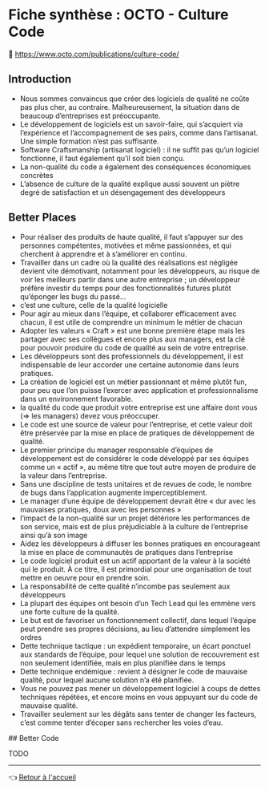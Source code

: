 # Fiche synthèse : OCTO - Culture Code

:link: <https://www.octo.com/publications/culture-code/>

## Introduction

- Nous sommes convaincus que créer des logiciels de qualité ne coûte pas plus cher, au contraire. Malheureusement, la situation dans de beaucoup d’entreprises est préoccupante.
- Le développement de logiciels est un savoir-faire, qui s’acquiert via l’expérience et l’accompagnement de ses pairs, comme dans l’artisanat. Une simple formation n’est pas suffisante.
- Software Craftsmanship (artisanat logiciel) : il ne suffit pas qu’un logiciel fonctionne, il faut également qu’il soit bien conçu.
- La non-qualité du code a également des conséquences économiques concrètes
- L’absence de culture de la qualité explique aussi souvent un piètre degré de satisfaction et un désengagement des développeurs

## Better Places

- Pour réaliser des produits de haute qualité, il faut s’appuyer sur des personnes compétentes, motivées et même passionnées, et qui cherchent à apprendre et à s’améliorer en continu.
- Travailler dans un cadre où la qualité des réalisations est négligée devient vite démotivant, notamment pour les développeurs, au risque de voir les meilleurs partir dans une autre entreprise ; un développeur préfère investir du temps pour des fonctionnalités futures plutôt qu’éponger les bugs du passé...
- c’est une culture, celle de la qualité logicielle
- Pour agir au mieux dans l’équipe, et collaborer efficacement avec chacun, il est utile de comprendre un minimum le métier de chacun
- Adopter les valeurs « Craft » est une bonne première étape mais les partager avec ses collègues et encore plus aux managers, est la clé pour pouvoir produire du code de qualité au sein de votre entreprise.
- Les développeurs sont des professionnels du développement, il est indispensable de leur accorder une certaine autonomie dans leurs pratiques.
- La création de logiciel est un métier passionnant et même plutôt fun, pour peu que l’on puisse l’exercer avec application et professionnalisme dans un environnement favorable.
- la qualité du code que produit votre entreprise est une affaire dont vous (=> les managers) devez vous préoccuper.
- Le code est une source de valeur pour l’entreprise, et cette valeur doit être préservée par la mise en place de pratiques de développement de qualité.
- Le premier principe du manager responsable d’équipes de développement est de considérer le code développé par ses équipes comme un « actif », au même titre que tout autre moyen de produire de la valeur dans l’entreprise.
- Sans une discipline de tests unitaires et de revues de code, le nombre de bugs dans l’application augmente imperceptiblement.
- Le manager d’une équipe de développement devrait être « dur avec les mauvaises pratiques, doux avec les personnes »
- l’impact de la non-qualité sur un projet détériore les performances de son service, mais est de plus préjudiciable à la culture de l’entreprise ainsi qu’à son image
- Aidez les développeurs à diffuser les bonnes pratiques en encourageant la mise en place de communautés de pratiques dans l’entreprise
- Le code logiciel produit est un actif apportant de la valeur à la société qui le produit. À ce titre, il est primordial pour une organisation de tout mettre en oeuvre pour en prendre soin.
- La responsabilité de cette qualité n’incombe pas seulement aux développeurs
- La plupart des équipes ont besoin d’un Tech Lead qui les emmène vers une forte culture de la qualité.
- Le but est de favoriser un fonctionnement collectif, dans lequel l’équipe peut prendre ses propres décisions, au lieu d’attendre simplement les ordres
- Dette technique tactique : un expédient temporaire, un écart ponctuel aux standards de l’équipe, pour lequel une solution de recouvrement est non seulement identifiée, mais en plus planifiée dans le temps
- Dette technique endémique : revient à désigner le code de mauvaise qualité, pour lequel aucune solution n’a été planifiée.
- Vous ne pouvez pas mener un développement logiciel à coups de dettes techniques répétées, et encore moins en vous appuyant sur du code de mauvaise qualité.
- Travailler seulement sur les dégâts sans tenter de changer les facteurs, c’est comme tenter d’écoper sans rechercher les voies d’eau.

## Better Code

TODO

---
:point_left: [Retour à l'accueil](../README.md)
